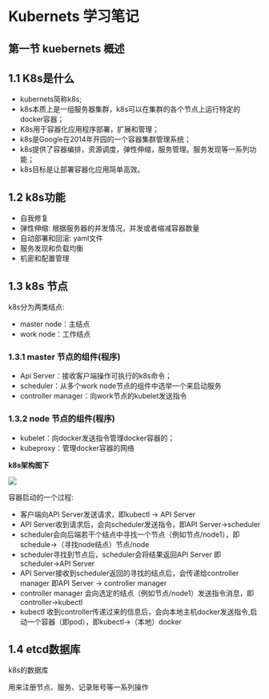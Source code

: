 # Kubernets 学习笔记

## 第一节 kuebernets 概述

## 1.1 K8s是什么

- kubernets简称k8s;
- k8s本质上是一组服务器集群，k8s可以在集群的各个节点上运行特定的docker容器；
- K8s用于容器化应用程序部署，扩展和管理；
- k8s是Google在2014年开园的一个容器集群管理系统；
- k8s提供了容器编排，资源调度，弹性伸缩，服务管理。服务发现等一系列功能；
- k8s目标是让部署容器化应用简单高效。

## 1.2 k8s功能

- 自我修复
- 弹性伸缩: 根据服务器的并发情况，并发或者缩减容器数量
- 自动部署和回滚: yaml文件
- 服务发现和负载均衡
- 机密和配置管理

## 1.3 k8s 节点

k8s分为两类结点:

- master node：主结点
- work node：工作结点

### 1.3.1 master 节点的组件(程序)

- Api Server：接收客户端操作可执行的k8s命令；
- scheduler：从多个work node节点的组件中选举一个来启动服务
- controller manager：向work节点的kubelet发送指令

### 1.3.2 node 节点的组件(程序)

- kubelet：向docker发送指令管理docker容器的；
- kubeproxy：管理docker容器的网络

**k8s架构图下**

<img src="https://timgsa.baidu.com/timg?image&quality=80&size=b9999_10000&sec=1603039583880&di=a7f6485fdd77fd6c7ea38cd78b69924f&imgtype=0&src=http%3A%2F%2Fwww.linuxidc.com%2Fupload%2F2020_04%2F200428200267162.png">

容器启动的一个过程:

- 客户端向API Server发送请求，即kubectl → API Server
- API Server收到请求后，会向scheduler发送指令，即API Server→scheduler
- scheduler会向后端若干个结点中寻找一个节点（例如节点/node1），即schedule→（寻找node结点）节点/node
- scheduler寻找到节点后，scheduler会将结果返回API Server 即scheduler→API Server
- API Server接收到scheduler返回的寻找的结点后，会传递给controller manager 即API Server → controller manager
- controller manager 会向选定的结点（例如节点/node1）发送指令消息，即controller→kubectl
- kubectl 收到controller传递过来的信息后，会向本地主机docker发送指令,启动一个容器（即pod），即kubectl→（本地）docker

## 1.4 etcd数据库

k8s的数据库

用来注册节点、服务、记录账号等一系列操作